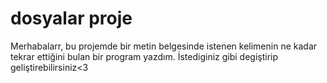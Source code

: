 # dosyalar proje

Merhabalarr, bu projemde bir metin belgesinde istenen kelimenin ne kadar tekrar ettiğini bulan bir program yazdım. İstediginiz gibi degiştirip geliştirebilirsiniz<3
